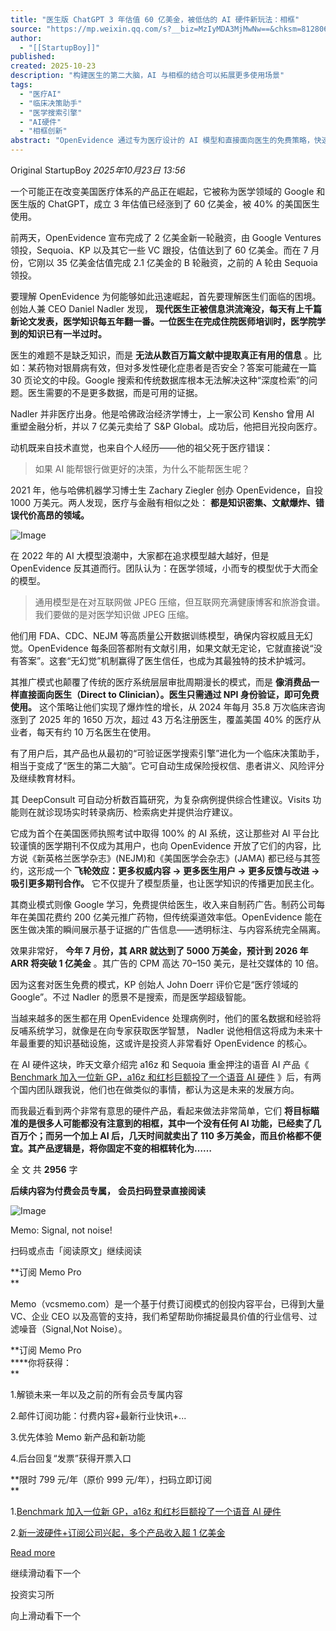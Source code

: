 ```yaml
---
title: "医生版 ChatGPT 3 年估值 60 亿美金，被低估的 AI 硬件新玩法：相框"
source: "https://mp.weixin.qq.com/s?__biz=MzIyMDA3MjMwNw==&chksm=8128065d4d28158a4a0f6690784cf6bf0fa2c72e159476fc8c72a30beaa37738c8ea76ef13ea&idx=1&mid=2455857219&sn=092c52170136a72f194a85533a43aec9#rd"
author:
  - "[[StartupBoy]]"
published:
created: 2025-10-23
description: "构建医生的第二大脑，AI 与相框的结合可以拓展更多使用场景"
tags:
  - "医疗AI"
  - "临床决策助手"
  - "医学搜索引擎"
  - "AI硬件"
  - "相框创新"
abstract: "OpenEvidence 通过专为医疗设计的 AI 模型和直接面向医生的免费策略，快速成长为估值 60 亿美元的临床决策助手，同时文章还探讨了 AI 硬件在相框等日常物品中的创新应用。"
---
```

Original StartupBoy *2025年10月23日 13:56*

一个可能正在改变美国医疗体系的产品正在崛起，它被称为医学领域的 Google 和医生版的 ChatGPT，成立 3 年估值已经涨到了 60 亿美金，被 40% 的美国医生使用。

前两天，OpenEvidence 宣布完成了 2 亿美金新一轮融资，由 Google Ventures 领投，Sequoia、KP 以及其它一些 VC 跟投，估值达到了 60 亿美金。而在 7 月份，它刚以 35 亿美金估值完成 2.1 亿美金的 B 轮融资，之前的 A 轮由 Sequoia 领投。

要理解 OpenEvidence 为何能够如此迅速崛起，首先要理解医生们面临的困境。创始人兼 CEO Daniel Nadler 发现， **现代医生正被信息洪流淹没，每天有上千篇新论文发表，医学知识每五年翻一番。一位医生在完成住院医师培训时，医学院学到的知识已有一半过时。**

医生的难题不是缺乏知识，而是 **无法从数百万篇文献中提取真正有用的信息** 。比如：某药物对银屑病有效，但对多发性硬化症患者是否安全？答案可能藏在一篇 30 页论文的中段。Google 搜索和传统数据库根本无法解决这种“深度检索”的问题。医生需要的不是更多数据，而是可用的证据。

Nadler 并非医疗出身。他是哈佛政治经济学博士，上一家公司 Kensho 曾用 AI 重塑金融分析，并以 7 亿美元卖给了 S&P Global。成功后，他把目光投向医疗。

动机既来自技术直觉，也来自个人经历——他的祖父死于医疗错误：

> 如果 AI 能帮银行做更好的决策，为什么不能帮医生呢？

2021 年，他与哈佛机器学习博士生 Zachary Ziegler 创办 OpenEvidence，自投 1000 万美元。两人发现，医疗与金融有相似之处： **都是知识密集、文献爆炸、错误代价高昂的领域。**

![Image](https://mmbiz.qpic.cn/sz_mmbiz_png/sBQys0vjP4pso3H2gttDyH9DSxmPyicNIH5pSgRLBMI1L0EtNUxEexpUYDVnEfzsYMHWdHcnhl0KsZ31VkhO0wQ/640?wx_fmt=png&from=appmsg&watermark=1&tp=webp&wxfrom=5&wx_lazy=1#imgIndex=0)

在 2022 年的 AI 大模型浪潮中，大家都在追求模型越大越好，但是 OpenEvidence 反其道而行。团队认为：在医学领域，小而专的模型优于大而全的模型。

> 通用模型是在对互联网做 JPEG 压缩，但互联网充满健康博客和旅游食谱。我们要做的是对医学知识做 JPEG 压缩。

他们用 FDA、CDC、NEJM 等高质量公开数据训练模型，确保内容权威且无幻觉。OpenEvidence 每条回答都附有文献引用，如果文献无定论，它就直接说“没有答案”。这套“无幻觉”机制赢得了医生信任，也成为其最独特的技术护城河。

其推广模式也颠覆了传统的医疗系统层层审批周期漫长的模式，而是 **像消费品一样直接面向医生（Direct to Clinician）。医生只需通过 NPI 身份验证，即可免费使用。** 这个策略让他们实现了爆炸性的增长，从 2024 年每月 35.8 万次临床咨询涨到了 2025 年的 1650 万次，超过 43 万名注册医生，覆盖美国 40% 的医疗从业者，每天有约 10 万名医生在使用。

有了用户后，其产品也从最初的“可验证医学搜索引擎”进化为一个临床决策助手，相当于变成了“医生的第二大脑”。它可自动生成保险授权信、患者讲义、风险评分及继续教育材料。

其 DeepConsult 可自动分析数百篇研究，为复杂病例提供综合性建议。Visits 功能则在就诊现场实时转录病历、检索病史并提供治疗建议。

它成为首个在美国医师执照考试中取得 100% 的 AI 系统，这让那些对 AI 平台比较谨慎的医学期刊不仅成为其用户，也向 OpenEvidence 开放了它们的内容，比方说《新英格兰医学杂志》(NEJM)和《美国医学会杂志》(JAMA) 都已经与其签约，这形成一个 **飞轮效应：更多权威内容 → 更多医生用户 → 更多反馈与改进 → 吸引更多期刊合作。** 它不仅提升了模型质量，也让医学知识的传播更加民主化。

其商业模式则像 Google 学习，免费提供给医生，收入来自制药广告。制药公司每年在美国花费约 200 亿美元推广药物，但传统渠道效率低。OpenEvidence 能在医生做决策的瞬间展示基于证据的广告信息——透明标注、与内容系统完全隔离。

效果非常好， **今年 7 月份，其 ARR 就达到了 5000 万美金，预计到 2026 年 ARR 将突破 1 亿美金** 。其广告的 CPM 高达 70–150 美元，是社交媒体的 10 倍。

因为这套对医生免费的模式，KP 创始人 John Doerr 评价它是“医疗领域的 Google”。不过 Nadler 的愿景不是搜索，而是医学超级智能。

当越来越多的医生都在用 OpenEvidence 处理病例时，他们的匿名数据和经验将反哺系统学习，就像是在向专家获取医学智慧， Nadler 说他相信这将成为未来十年最重要的知识基础设施，这或许是投资人非常看好 OpenEvidence 的核心。

在 AI 硬件这块，昨天文章介绍完 a16z 和 Sequoia 重金押注的语音 AI 产品《 [Benchmark 加入一位新 GP，a16z 和红杉巨额投了一个语音 AI 硬件](https://mp.weixin.qq.com/s?__biz=MzIyMDA3MjMwNw==&mid=2455857212&idx=1&sn=c9ffa226cfe5a50879fc5f6dc66958cb&scene=21#wechat_redirect) 》后，有两个国内团队跟我说，他们也在做类似的事情，都认为这是未来的发展方向。

而我最近看到两个非常有意思的硬件产品，看起来做法非常简单，它们 **将目标瞄准的是很多人可能都没有注意到的相框，其中一个没有任何 AI 功能，已经卖了几百万个；而另一个加上 AI 后，几天时间就卖出了 110 多万美金，而且价格都不便宜。其产品逻辑是，将你固定不变的相框转化为……**

全 文 共 **2956** 字

**后续内容为付费会员专属，** **会员扫码登录直接阅读**

![Image](https://mmbiz.qpic.cn/sz_mmbiz_png/sBQys0vjP4pso3H2gttDyH9DSxmPyicNIdsNSBrJ6wwNH2iarCTqVWF8s8aZr27IkO4u8kT5ibQlwBBp1dic0oPtcQ/640?wx_fmt=png&from=appmsg&watermark=1&tp=webp&wxfrom=5&wx_lazy=1#imgIndex=1)

  

Memo: Signal, not noise!

扫码或点击「阅读原文」继续阅读

**订阅 Memo Pro  
**

  

Memo（vcsmemo.com）是一个基于付费订阅模式的创投内容平台，已得到大量 VC、企业 CEO 以及高管的支持，我们希望帮助你捕捉最具价值的行业信号、过滤噪音（Signal,Not Noise）。

  

**订阅 Memo Pro  
****你将获得：  
**

  

1.解锁未来一年以及之前的所有会员专属内容

2.邮件订阅功能：付费内容+最新行业快讯+...

3.优先体验 Memo 新产品和新功能

4.后台回复“发票”获得开票入口

**限时 799 元/年（原价 999 元/年），扫码立即订阅  
**

1.[Benchmark 加入一位新 GP，a16z 和红杉巨额投了一个语音 AI 硬件](https://mp.weixin.qq.com/s?__biz=MzIyMDA3MjMwNw==&mid=2455857212&idx=1&sn=c9ffa226cfe5a50879fc5f6dc66958cb&scene=21#wechat_redirect)

2.[新一波硬件+订阅公司兴起，多个产品收入超 1 亿美金](https://mp.weixin.qq.com/s?__biz=MzIyMDA3MjMwNw==&mid=2455855974&idx=1&sn=d8f3742ee997b278c27746aa14300df6&scene=21#wechat_redirect)

[Read more](https://mp.weixin.qq.com/)

继续滑动看下一个

投资实习所

向上滑动看下一个